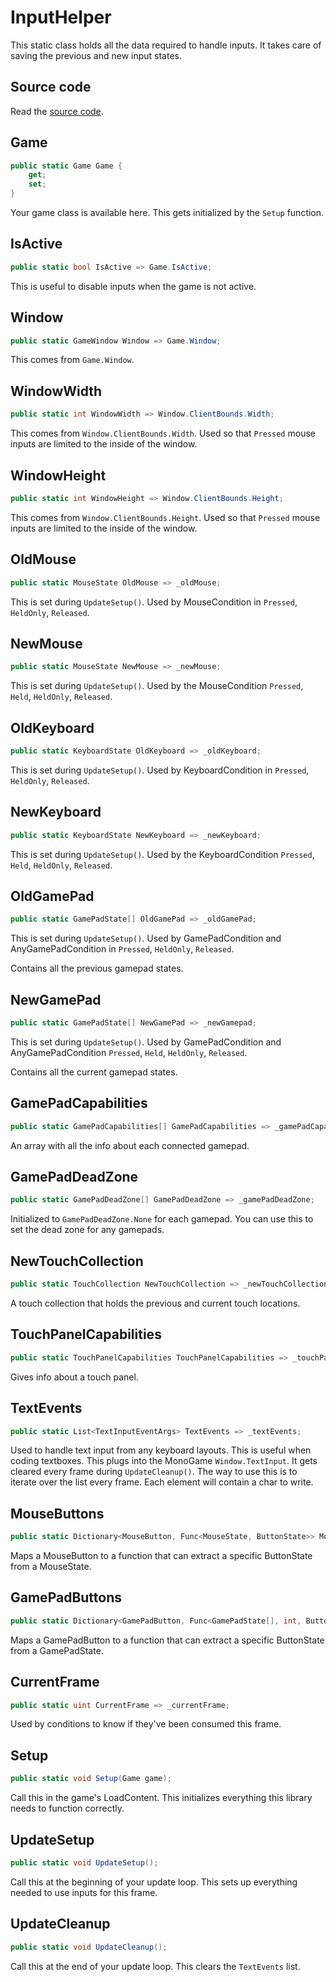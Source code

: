 # InputHelper

This static class holds all the data required to handle inputs. It takes care of saving the previous and new input states.

## Source code

Read the [source code](https://github.com/Apostolique/Apos.Input/blob/main/Source/InputHelper.cs).

## Game

```csharp
public static Game Game {
    get;
    set;
}
```

Your game class is available here. This gets initialized by the `Setup` function.

## IsActive

```csharp
public static bool IsActive => Game.IsActive;
```

This is useful to disable inputs when the game is not active.

## Window

```csharp
public static GameWindow Window => Game.Window;
```

This comes from `Game.Window`.

## WindowWidth

```csharp
public static int WindowWidth => Window.ClientBounds.Width;
```

This comes from `Window.ClientBounds.Width`. Used so that `Pressed` mouse inputs are limited to the inside of the window.

## WindowHeight

```csharp
public static int WindowHeight => Window.ClientBounds.Height;
```

This comes from `Window.ClientBounds.Height`. Used so that `Pressed` mouse inputs are limited to the inside of the window.

## OldMouse

```csharp
public static MouseState OldMouse => _oldMouse;
```

This is set during `UpdateSetup()`. Used by MouseCondition in `Pressed`, `HeldOnly`, `Released`.

## NewMouse

```csharp
public static MouseState NewMouse => _newMouse;
```

This is set during `UpdateSetup()`. Used by the MouseCondition `Pressed`, `Held`, `HeldOnly`, `Released`.

## OldKeyboard

```csharp
public static KeyboardState OldKeyboard => _oldKeyboard;
```

This is set during `UpdateSetup()`. Used by KeyboardCondition in `Pressed`, `HeldOnly`, `Released`.

## NewKeyboard
```csharp
public static KeyboardState NewKeyboard => _newKeyboard;
```

This is set during `UpdateSetup()`. Used by the KeyboardCondition `Pressed`, `Held`, `HeldOnly`, `Released`.

## OldGamePad

```csharp
public static GamePadState[] OldGamePad => _oldGamePad;
```

This is set during `UpdateSetup()`. Used by GamePadCondition and AnyGamePadCondition in `Pressed`, `HeldOnly`, `Released`.

Contains all the previous gamepad states.

## NewGamePad

```csharp
public static GamePadState[] NewGamePad => _newGamepad;
```

This is set during `UpdateSetup()`. Used by GamePadCondition and AnyGamePadCondition `Pressed`, `Held`, `HeldOnly`, `Released`.

Contains all the current gamepad states.

## GamePadCapabilities

```csharp
public static GamePadCapabilities[] GamePadCapabilities => _gamePadCapabilities;
```

An array with all the info about each connected gamepad.

## GamePadDeadZone

```csharp
public static GamePadDeadZone[] GamePadDeadZone => _gamePadDeadZone;
```

Initialized to `GamePadDeadZone.None` for each gamepad. You can use this to set the dead zone for any gamepads.

## NewTouchCollection

```csharp
public static TouchCollection NewTouchCollection => _newTouchCollection;
```

A touch collection that holds the previous and current touch locations.

## TouchPanelCapabilities

```csharp
public static TouchPanelCapabilities TouchPanelCapabilities => _touchPanelCapabilities;
```

Gives info about a touch panel.

## TextEvents

```csharp
public static List<TextInputEventArgs> TextEvents => _textEvents;
```

Used to handle text input from any keyboard layouts. This is useful when coding textboxes. This plugs into the MonoGame `Window.TextInput`. It gets cleared every frame during `UpdateCleanup()`. The way to use this is to iterate over the list every frame. Each element will contain a char to write.

## MouseButtons

```csharp
public static Dictionary<MouseButton, Func<MouseState, ButtonState>> MouseButtons => _mouseButtons;
```

Maps a MouseButton to a function that can extract a specific ButtonState from a MouseState.

## GamePadButtons

```csharp
public static Dictionary<GamePadButton, Func<GamePadState[], int, ButtonState>> GamePadButtons => _gamePadButtons;
```

Maps a GamePadButton to a function that can extract a specific ButtonState from a GamePadState.

## CurrentFrame

```csharp
public static uint CurrentFrame => _currentFrame;
```

Used by conditions to know if they've been consumed this frame.

## Setup

```csharp
public static void Setup(Game game);
```

Call this in the game's LoadContent. This initializes everything this library needs to function correctly.

## UpdateSetup

```csharp
public static void UpdateSetup();
```

Call this at the beginning of your update loop. This sets up everything needed to use inputs for this frame.

## UpdateCleanup

```csharp
public static void UpdateCleanup();
```
Call this at the end of your update loop. This clears the `TextEvents` list.
